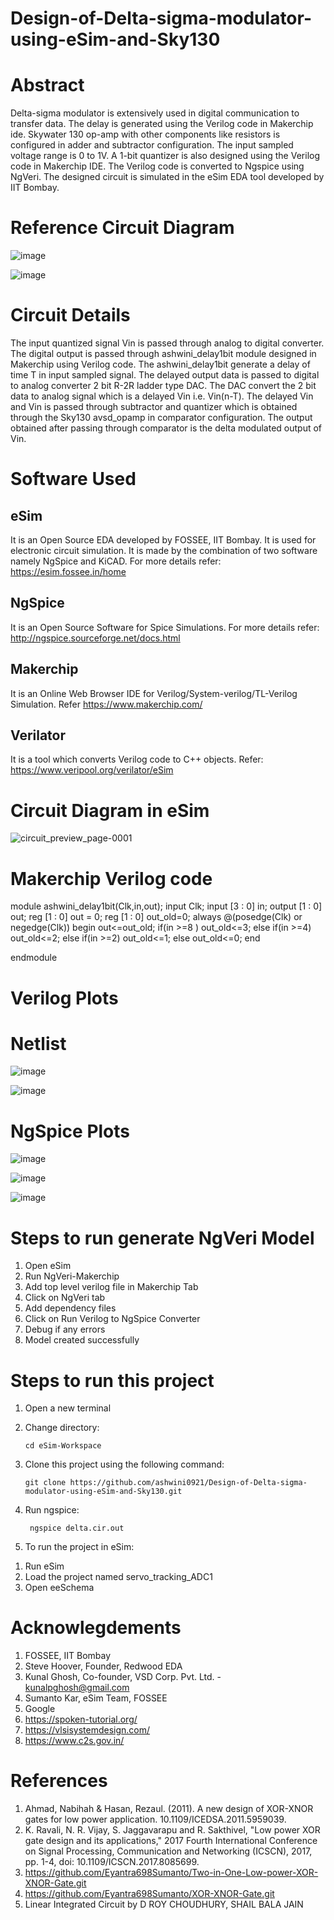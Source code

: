 # Design-of-Delta-sigma-modulator-using-eSim-and-Sky130

# Abstract

Delta-sigma modulator is extensively used in digital communication to transfer data. The delay is generated using the Verilog code in Makerchip ide. Skywater 130 op-amp with other components like resistors  is configured in adder and subtractor configuration. The input sampled voltage range is 0 to 1V. A 1-bit quantizer is also designed using the Verilog code in Makerchip IDE. The Verilog code is converted to Ngspice using NgVeri.  The designed circuit is simulated in the eSim EDA tool developed by IIT Bombay. 

# Reference Circuit Diagram

![image](https://user-images.githubusercontent.com/111654188/209861030-47859167-b444-4fcd-8ad2-5c3953db1eff.png)

![image](https://user-images.githubusercontent.com/111654188/209861115-4b2b3d66-e813-4062-a871-f8d5345a3906.png)

# Circuit Details

The input quantized signal Vin is passed through analog to digital converter. The digital output is passed through ashwini_delay1bit module designed in Makerchip using Verilog code. The ashwini_delay1bit generate a delay of time T in input sampled signal. The delayed output data is passed to digital to analog converter 2 bit R-2R ladder type DAC. The DAC convert the 2 bit data to analog signal which is a delayed Vin i.e. Vin(n-T). The delayed Vin and Vin is passed through subtractor and quantizer which is obtained through the Sky130 avsd_opamp in comparator configuration. The output obtained after passing through comparator is the delta modulated output of Vin.

# Software Used

## eSim

It is an Open Source EDA developed by FOSSEE, IIT Bombay. It is used for electronic circuit simulation. It is made by the combination of two software namely NgSpice and KiCAD.
For more details refer:
https://esim.fossee.in/home

## NgSpice

It is an Open Source Software for Spice Simulations. For more details refer:
http://ngspice.sourceforge.net/docs.html

## Makerchip

It is an Online Web Browser IDE for Verilog/System-verilog/TL-Verilog Simulation. Refer
https://www.makerchip.com/

## Verilator

It is a tool which converts Verilog code to C++ objects. Refer: https://www.veripool.org/verilator/eSim

# Circuit Diagram in eSim

![circuit_preview_page-0001](https://user-images.githubusercontent.com/111654188/209862765-ac2b678e-caca-4a56-9e14-662a84af21c9.jpg)

# Makerchip Verilog code

  module ashwini_delay1bit(Clk,in,out);
  input Clk;
  input [3 : 0] in;
  output [1 : 0] out;
  reg [1 : 0] out = 0; 
  reg [1 : 0] out_old=0;
   always @(posedge(Clk) or negedge(Clk))
   begin
      out<=out_old;
          if(in >=8 )
            out_old<=3;
         else if(in >=4)
            out_old<=2;
         else if(in >=2)
            out_old<=1;
         else
            out_old<=0;
   end       
 
  endmodule

# Verilog Plots


# Netlist

![image](https://user-images.githubusercontent.com/111654188/209862361-711f381c-f7cc-4b29-8458-33a76242aaa8.png)

![image](https://user-images.githubusercontent.com/111654188/209862447-a46a554e-6ca3-414f-b6d5-2d6e1d15b11c.png)

# NgSpice Plots

![image](https://user-images.githubusercontent.com/111654188/209862926-a9b3e9d1-7bf9-4130-af0f-4263a1d5d8d9.png)

![image](https://user-images.githubusercontent.com/111654188/209863021-dcfd7b66-747e-4c98-83ee-be23b3dc7d96.png)

![image](https://user-images.githubusercontent.com/111654188/209863068-0366f96b-d725-4b9e-8936-2524ce597890.png)


# Steps to run generate NgVeri Model


1. Open eSim
2. Run NgVeri-Makerchip
3. Add top level verilog file in Makerchip Tab
4. Click on NgVeri tab
5. Add dependency files
6. Click on Run Verilog to NgSpice Converter
7. Debug if any errors
8. Model created successfully

# Steps to run this project


1. Open a new terminal
2. Change directory:

       cd eSim-Workspace
3. Clone this project using the following command:

       git clone https://github.com/ashwini0921/Design-of-Delta-sigma-modulator-using-eSim-and-Sky130.git
4. Run ngspice:

        ngspice delta.cir.out
5. To run the project in eSim:

1)  Run eSim
2)  Load the project named servo_tracking_ADC1
3)  Open eeSchema

# Acknowlegdements

1. FOSSEE, IIT Bombay
2. Steve Hoover, Founder, Redwood EDA
3. Kunal Ghosh, Co-founder, VSD Corp. Pvt. Ltd. - kunalpghosh@gmail.com
4. Sumanto Kar, eSim Team, FOSSEE
5. Google
6. https://spoken-tutorial.org/
7. https://vlsisystemdesign.com/
8. https://www.c2s.gov.in/

# References

1. Ahmad, Nabihah & Hasan, Rezaul. (2011). A new design of XOR-XNOR gates for low power application. 10.1109/ICEDSA.2011.5959039.
2. K. Ravali, N. R. Vijay, S. Jaggavarapu and R. Sakthivel, "Low power XOR gate design and its applications," 2017 Fourth International Conference on Signal Processing, Communication and Networking (ICSCN), 2017, pp. 1-4, doi: 10.1109/ICSCN.2017.8085699.
3. https://github.com/Eyantra698Sumanto/Two-in-One-Low-power-XOR-XNOR-Gate.git
4. https://github.com/Eyantra698Sumanto/XOR-XNOR-Gate.git
5. Linear Integrated Circuit by D ROY CHOUDHURY, SHAIL BALA JAIN
